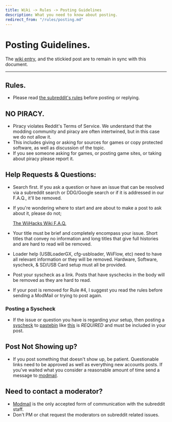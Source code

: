 ```yaml
---
title: Wiki -> Rules -> Posting Guidelines
description: What you need to know about posting.
redirect_from: "/rules/posting.md"
---
```


# Posting Guidelines.

  The [wiki entry](https://www.wiihacks.org/rules/posting), and the stickied post are to remain in sync with this document.

----

## Rules.

   * Please read [the subreddit's rules](https://www.wiihacks.org/rules) before posting or replying.

## NO PIRACY.

   * Piracy violates Reddit's Terms of Service. We understand that the modding community and piracy are often intertwined, but in this case we do not allow it.
   * This includes giving or asking for sources for games or copy protected software, as well as discussion of the topic.
   * If you see someone asking for games, or posting game sites, or taking about piracy please report it.

## Help Requests & Questions:

   * Search first. If you ask a question or have an issue that can be resolved via a subreddit search or DDG/Google search or if it is addressed in our F.A.Q., it'll be removed.

   * If you're wondering where to start and are about to make a post to ask about it, please do not;

     [The WiiHacks Wiki F.A.Q.](https://www.wiihacks.org/faqs/faqs)

   * Your title must be brief and completely encompass your issue. Short titles that convey no information and long titles that give full histories and are hard to read will be removed.

   * Loader help (USBLoaderGX, cfg-usbloader, WiiFlow, etc) need to have all relevant information or they will be removed. Hardware, Software, syscheck, & SD/USB Card setup must all be provided.
   
   * Post your syscheck as a link. Posts that have syschecks in the body will be removed as they are hard to read.

   * If your post is removed for Rule #4, I suggest you read the rules before sending a ModMail or trying to post again.

### Posting a Syscheck

   * If the issue or question you have is regarding your setup, then posting a [syscheck](http://www.wii.guide/syscheck) to [pastebin](https://pastebin.com) like [this](https://pastebin.com/agpxtvXz) is *REQUIRED* and must be included in your post.

## Post Not Showing up?

   * If you post something that doesn't show up, be patient. Questionable links need to be approved as well as everything new accounts posts. If you've waited what you consider a reasonable amount of time send a message to [modmail](https://www.reddit.com/message/compose/?to=/r/WiiHacks).

## Need to contact a moderator?

   * [Modmail](https://www.reddit.com/message/compose/?to=/r/WiiHacks) is the only accepted form of communication with the subreddit staff.
   * Don't PM or chat request the moderators on subreddit related issues.

